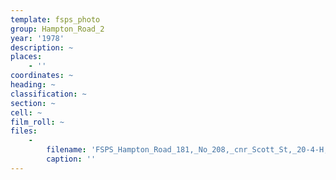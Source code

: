 ```yaml
---
template: fsps_photo
group: Hampton_Road_2
year: '1978'
description: ~
places:
    - ''
coordinates: ~
heading: ~
classification: ~
section: ~
cell: ~
film_roll: ~
files:
    -
        filename: 'FSPS_Hampton_Road_181,_No_208,_cnr_Scott_St,_20-4-H,_1978.png'
        caption: ''
---
```

